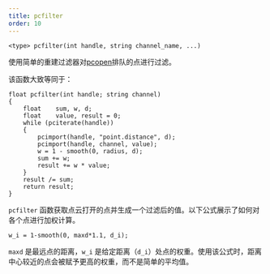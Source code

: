 ```yaml
---
title: pcfilter
order: 10
---
```

`<type> pcfilter(int handle, string channel_name, ...)`

使用简单的重建过滤器对[pcopen](./pcopen "返回点云文件的句柄")排队的点进行过滤。

该函数大致等同于：

```vex
float pcfilter(int handle; string channel)
{
    float    sum, w, d;
    float    value, result = 0;
    while (pciterate(handle))
    {
        pcimport(handle, "point.distance", d);
        pcimport(handle, channel, value);
        w = 1 - smooth(0, radius, d);
        sum += w;
        result += w * value;
    }
    result /= sum;
    return result;
}

```

`pcfilter` 函数获取点云打开的点并生成一个过滤后的值。以下公式展示了如何对各个点进行加权计算。

```vex
w_i = 1-smooth(0, maxd*1.1, d_i);

```

`maxd` 是最远点的距离，`w_i` 是给定距离（`d_i`）处点的权重。使用该公式时，距离中心较近的点会被赋予更高的权重，而不是简单的平均值。
